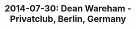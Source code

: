 ---
layout: show
title: '2014-07-30: Dean Wareham - Privatclub, Berlin, Germany'
name: 2014-07-30-dean-wareham-privatclub-berlin-germany
artist: 'Dean Wareham'
show-venue: 'Privatclub, Berlin, Germany'
show-setlist: 
show-date: 2014-07-30
category: 2014
show-radio: 
show-lastfm: 
show-cancelled: 
performers: 
facebook-event-url: 
show-poster-url: 
show-ticket-url: 
show-venue-website: 
show-additional: 
---
